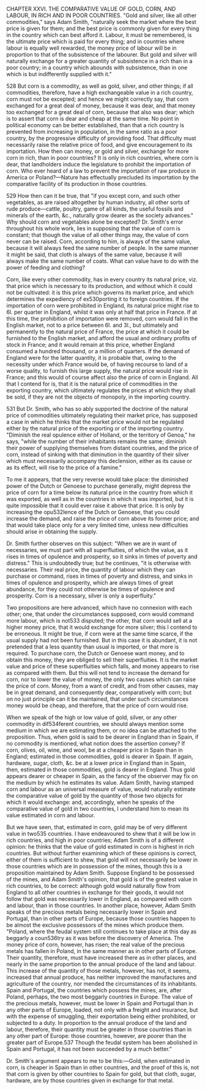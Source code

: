 CHAPTER XXVI. THE COMPARATIVE VALUE OF GOLD, CORN, AND LABOUR, IN RICH AND IN POOR COUNTRIES.
"Gold and silver, like all other commodities," says Adam Smith, "naturally seek the market where the best price is given for them; and the best price is commonly given for every thing in the country which can best afford it. Labour, it must be remembered, is the ultimate price which is paid for every thing; and in countries where labour is equally well rewarded, the money price of labour will be in proportion to that of the subsistence of the labourer. But gold and silver will naturally exchange for a greater quantity of subsistence in a rich than in a poor country; in a country which abounds with subsistence, than in one which is but indifferently supplied with it."

528 But corn is a commodity, as well as gold, silver, and other things; if all commodities, therefore, have a high exchangeable value in a rich country, corn must not be excepted; and hence we might correctly say, that corn exchanged for a great deal of money, because it was dear, and that money too exchanged for a great deal of corn, because that also was dear; which is to assert that corn is dear and cheap at the same time. No point in political economy can be better established, than that a rich country is prevented from increasing in population, in the same ratio as a poor country, by the progressive difficulty of providing food. That difficulty must necessarily raise the relative price of food, and give encouragement to its importation. How then can money, or gold and silver, exchange for more corn in rich, than in poor countries? It is only in rich countries, where corn is dear, that landholders induce the legislature to prohibit the importation of corn. Who ever heard of a law to prevent the importation of raw produce in America or Poland?—Nature has effectually precluded its importation by the comparative facility of its production in those countries.

529 How then can it be true, that "if you except corn, and such other vegetables, as are raised altogether by human industry, all other sorts of rude produce—cattle, poultry, game of all kinds, the useful fossils and minerals of the earth, &c., naturally grow dearer as the society advances." Why should corn and vegetables alone be excepted? Dr. Smith's error throughout his whole work, lies in supposing that the value of corn is constant; that though the value of all other things may, the value of corn never can be raised. Corn, according to him, is always of the same value, because it will always feed the same number of people. In the same manner it might be said, that cloth is always of the same value, because it will always make the same number of coats. What can value have to do with the power of feeding and clothing?

Corn, like every other commodity, has in every country its natural price, viz. that price which is necessary to its production, and without which it could not be cultivated: it is this price which governs its market price, and which determines the expediency of ex530porting it to foreign countries. If the importation of corn were prohibited in England, its natural price might rise to 6l. per quarter in England, whilst it was only at half that price in France. If at this time, the prohibition of importation were removed, corn would fall in the English market, not to a price between 6l. and 3l., but ultimately and permanently to the natural price of France, the price at which it could be furnished to the English market, and afford the usual and ordinary profits of stock in France; and it would remain at this price, whether England consumed a hundred thousand, or a million of quarters. If the demand of England were for the latter quantity, it is probable that, owing to the necessity under which France would be, of having recourse to land of a worse quality, to furnish this large supply, the natural price would rise in France; and this would of course affect also the price of corn in England. All that I contend for is, that it is the natural price of commodities in the exporting country, which ultimately regulates the prices at which they shall be sold, if they are not the objects of monopoly, in the importing country.

531 But Dr. Smith, who has so ably supported the doctrine of the natural price of commodities ultimately regulating their market price, has supposed a case in which he thinks that the market price would not be regulated either by the natural price of the exporting or of the importing country. "Diminish the real opulence either of Holland, or the territory of Genoa," he says, "while the number of their inhabitants remains the same; diminish their power of supplying themselves from distant countries, and the price of corn, instead of sinking with that diminution in the quantity of their silver which must necessarily accompany this declension, either as its cause or as its effect, will rise to the price of a famine."

To me it appears, that the very reverse would take place: the diminished power of the Dutch or Genoese to purchase generally, might depress the price of corn for a time below its natural price in the country from which it was exported, as well as in the countries in which it was imported, but it is quite impossible that it could ever raise it above that price. It is only by increasing the opu532lence of the Dutch or Genoese, that you could increase the demand, and raise the price of corn above its former price; and that would take place only for a very limited time, unless new difficulties should arise in obtaining the supply.

Dr. Smith further observes on this subject: "When we are in want of necessaries, we must part with all superfluities, of which the value, as it rises in times of opulence and prosperity, so it sinks in times of poverty and distress." This is undoubtedly true; but he continues, "it is otherwise with necessaries. Their real price, the quantity of labour which they can purchase or command, rises in times of poverty and distress, and sinks in times of opulence and prosperity, which are always times of great abundance, for they could not otherwise be times of opulence and prosperity. Corn is a necessary, silver is only a superfluity."

Two propositions are here advanced, which have no connexion with each other; one, that under the circumstances supposed, corn would command more labour, which is not533 disputed; the other, that corn would sell at a higher money price, that it would exchange for more silver; this I contend to be erroneous. It might be true, if corn were at the same time scarce, if the usual supply had not been furnished. But in this case it is abundant, it is not pretended that a less quantity than usual is imported, or that more is required. To purchase corn, the Dutch or Genoese want money, and to obtain this money, they are obliged to sell their superfluities. It is the market value and price of these superfluities which falls, and money appears to rise as compared with them. But this will not tend to increase the demand for corn, nor to lower the value of money, the only two causes which can raise the price of corn. Money, from a want of credit, and from other causes, may be in great demand, and consequently dear, comparatively with corn; but on no just principle can it be maintained, that under such circumstances money would be cheap, and therefore, that the price of corn would rise.

When we speak of the high or low value of gold, silver, or any other commodity in dif534ferent countries, we should always mention some medium in which we are estimating them, or no idea can be attached to the proposition. Thus, when gold is said to be dearer in England than in Spain, if no commodity is mentioned, what notion does the assertion convey? If corn, olives, oil, wine, and wool, be at a cheaper price in Spain than in England; estimated in those commodities, gold is dearer in Spain. If again, hardware, sugar, cloth, &c. be at a lower price in England than in Spain, then, estimated in those commodities, gold is dearer in England. Thus gold appears dearer or cheaper in Spain, as the fancy of the observer may fix on the medium by which he estimates its value. Adam Smith, having stamped corn and labour as an universal measure of value, would naturally estimate the comparative value of gold by the quantity of those two objects for which it would exchange: and, accordingly, when he speaks of the comparative value of gold in two countries, I understand him to mean its value estimated in corn and labour.

But we have seen, that, estimated in corn, gold may be of very different value in two535 countries. I have endeavoured to shew that it will be low in rich countries, and high in poor countries; Adam Smith is of a different opinion: he thinks that the value of gold estimated in corn is highest in rich countries. But without further examining which of these opinions is correct, either of them is sufficient to shew, that gold will not necessarily be lower in those countries which are in possession of the mines, though this is a proposition maintained by Adam Smith. Suppose England to be possessed of the mines, and Adam Smith's opinion, that gold is of the greatest value in rich countries, to be correct: although gold would naturally flow from England to all other countries in exchange for their goods, it would not follow that gold was necessarily lower in England, as compared with corn and labour, than in those countries. In another place, however, Adam Smith speaks of the precious metals being necessarily lower in Spain and Portugal, than in other parts of Europe, because those countries happen to be almost the exclusive possessors of the mines which produce them. "Poland, where the feudal system still continues to take place at this day as beggarly a coun536try as it was before the discovery of America. The money price of corn, however, has risen; the real value of the precious metals has fallen in Poland, in the same manner as in other parts of Europe. Their quantity, therefore, must have increased there as in other places, and nearly in the same proportion to the annual produce of the land and labour. This increase of the quantity of those metals, however, has not, it seems, increased that annual produce, has neither improved the manufactures and agriculture of the country, nor mended the circumstances of its inhabitants. Spain and Portugal, the countries which possess the mines, are, after Poland, perhaps, the two most beggarly countries in Europe. The value of the precious metals, however, must be lower in Spain and Portugal than in any other parts of Europe, loaded, not only with a freight and insurance, but with the expense of smuggling, their exportation being either prohibited, or subjected to a duty. In proportion to the annual produce of the land and labour, therefore, their quantity must be greater in those countries than in any other part of Europe: those countries, however, are poorer than the greater part of Europe.537 Though the feudal system has been abolished in Spain and Portugal, it has not been succeeded by a much better."

Dr. Smith's argument appears to me to be this:—Gold, when estimated in corn, is cheaper in Spain than in other countries, and the proof of this is, not that corn is given by other countries to Spain for gold, but that cloth, sugar, hardware, are by those countries given in exchange for that metal.


